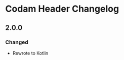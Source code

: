 <!-- Keep a Changelog guide -> https://keepachangelog.com -->

# Codam Header Changelog

## 2.0.0
### Changed
- Rewrote to Kotlin
